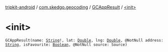[tripkit-android](../../index.md) / [com.skedgo.geocoding](../index.md) / [GCAppResult](index.md) / [&lt;init&gt;](./-init-.md)

# &lt;init&gt;

`GCAppResult(name: `[`String`](https://kotlinlang.org/api/latest/jvm/stdlib/kotlin/-string/index.html)`!, lat: `[`Double`](https://kotlinlang.org/api/latest/jvm/stdlib/kotlin/-double/index.html)`, lng: `[`Double`](https://kotlinlang.org/api/latest/jvm/stdlib/kotlin/-double/index.html)`, @NotNull address: `[`String`](https://kotlinlang.org/api/latest/jvm/stdlib/kotlin/-string/index.html)`, isFavourite: `[`Boolean`](https://kotlinlang.org/api/latest/jvm/stdlib/kotlin/-boolean/index.html)`, @NotNull source: Source)`